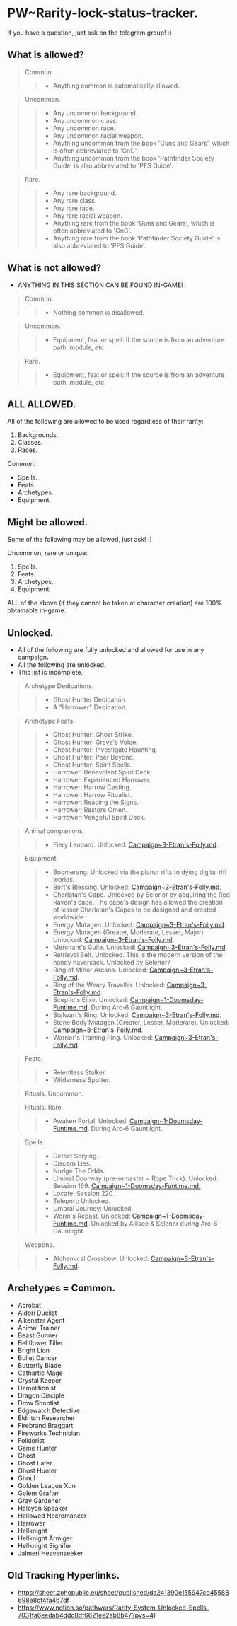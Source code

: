 # PW~Rarity-lock-status-tracker.

If you have a question, just ask on the telegram group! :)

## What is allowed?

> Common.
>> - Anything common is automatically allowed.

> Uncommon.
>> - Any uncommon background.
>> - Any uncommon class.
>> - Any uncommon race.
>> - Any uncommon racial weapon.
>> - Anything uncommon from the book 'Guns and Gears', which is often abbreviated to 'GnG'.
>> - Anything uncommon from the book 'Pathfinder Society Guide' is also abbreviated to 'PFS Guide'.

> Rare.
>> - Any rare background.
>> - Any rare class.
>> - Any rare race.
>> - Any rare racial weapon.
>> - Anything rare from the book 'Guns and Gears', which is often abbreviated to 'GnG'.
>> - Anything rare from the book 'Pathfinder Society Guide' is also abbreviated to 'PFS Guide'.

## What is not allowed?

- ANYTHING IN THIS SECTION CAN BE FOUND IN-GAME!

> Common.
>> - Nothing common is disallowed.

> Uncommon.
>> - Equipment, feat or spell: If the source is from an adventure path, module, etc.

> Rare.
>> - Equipment, feat or spell: If the source is from an adventure path, module, etc.

## ALL ALLOWED.

All of the following are allowed to be used regardless of their rarity:
1. Backgrounds.
2. Classes.
3. Races.

Common:
- Spells.
- Feats.
- Archetypes.
- Equipment.

## Might be allowed.

Some of the following may be allowed, just ask! :)

Uncommon, rare or unique:
1. Spells.
2. Feats.
3. Archetypes.
4. Equipment.

ALL of the above (if they cannot be taken at character creation) are 100% obtainable in-game.

## Unlocked.

- All of the following are fully unlocked and allowed for use in any campaign.
- All the following are unlocked.
- This list is incomplete.

> Archetype Dedications.
>> - Ghost Hunter Dedication
>> - A "Harrower" Dedication.

> Archetype Feats.
>> - Ghost Hunter: Ghost Strike. 
>> - Ghost Hunter: Grave's Voice.
>> - Ghost Hunter: Investigate Haunting.
>> - Ghost Hunter: Peer Beyond. 
>> - Ghost Hunter: Spirit Spells.
>> - Harrower: Benevolent Spirit Deck. 
>> - Harrower: Experienced Harrower.
>> - Harrower: Harrow Casting.
>> - Harrower: Harrow Ritualist.
>> - Harrower: Reading the Signs.
>> - Harrower: Restore Omen.
>> - Harrower: Vengeful Spirit Deck.

> Animal companions.
>> - Fiery Leopard. Unlocked: [Campaign~3-Etran's-Folly.md](Campaign~3-Etrans-Folly.md).

> Equipment.
>> - Boomerang. Unlocked via the planar rifts to dying digital rift worlds.
>> - Bort's Blessing. Unlocked: [Campaign~3-Etran's-Folly.md](Campaign~3-Etrans-Folly.md).
>> - Charlatan's Cape. 
Unlocked by Selenor by acquiring the Red Raven's cape. 
The cape's design has allowed the creation of lesser Charlatan's Capes to be designed and created worldwide.
>> - Energy Mutagen. Unlocked: [Campaign~3-Etran's-Folly.md](Campaign~3-Etrans-Folly.md).
>> - Energy Mutagen (Greater, Moderate, Lesser, Major). Unlocked: [Campaign~3-Etran's-Folly.md](Campaign~3-Etrans-Folly.md).
>> - Merchant's Guile. Unlocked: [Campaign~3-Etran's-Folly.md](Campaign~3-Etrans-Folly.md). 
>> - Retrieval Belt. Unlocked. This is the modern version of the handy haversack. Unlocked by Selenor?
>> - Ring of Minor Arcana. Unlocked: [Campaign~3-Etran's-Folly.md](Campaign~3-Etrans-Folly.md).
>> - Ring of the Weary Traveller. Unlocked: [Campaign~3-Etran's-Folly.md](Campaign~3-Etrans-Folly.md).
>> - Sceptic's Elixir. Unlocked: [Campaign~1-Doomsday-Funtime.md](Campaign~1-Doomsday-Funtime.md). During Arc-6 Gauntlight.
>> - Stalwart's Ring. Unlocked: [Campaign~3-Etran's-Folly.md](Campaign~3-Etrans-Folly.md).
>> - Stone Body Mutagen (Greater, Lesser, Moderate). Unlocked: [Campaign~3-Etran's-Folly.md](Campaign~3-Etrans-Folly.md).
>> - Warrior's Training Ring. Unlocked: [Campaign~3-Etran's-Folly.md](Campaign~3-Etrans-Folly.md).

> Feats.
>> - Relentless Stalker.
>> - Wilderness Spotter.

> Rituals. Uncommon.

> Rituals. Rare.
>> - Awaken Portal. Unlocked: [Campaign~1-Doomsday-Funtime.md](Campaign~1-Doomsday-Funtime.md). During Arc-6 Gauntlight.

> Spells.
>> - Detect Scrying.
>> - Discern Lies.
>> - Nudge The Odds.
>> - Liminal Doorway (pre-remaster = Rope Trick). Unlocked: Session 169. [Campaign~1-Doomsday-Funtime.md.](Campaign~1-Doomsday-Funtime.md) 
>> - Locate. Session 220.
>> - Teleport: Unlocked. 
>> - Umbral Journey: Unlocked.
>> - Worm's Repast.
Unlocked: [Campaign~1-Doomsday-Funtime.md](Campaign~1-Doomsday-Funtime.md). 
Unlocked by Allisee & Selenor during Arc-6 Gauntlight.

> Weapons.
>> - Alchemical Crossbow. Unlocked: [Campaign~3-Etran's-Folly.md](Campaign~3-Etrans-Folly.md).

## Archetypes = Common.

- Acrobat
- Aldori Duelist
- Alkenstar Agent
- Animal Trainer
- Beast Gunner
- Bellflower Tiller
- Bright Lion
- Bullet Dancer
- Butterfly Blade
- Cathartic Mage
- Crystal Keeper
- Demolitionist
- Dragon Disciple
- Drow Shootist
- Edgewatch Detective
- Eldritch Researcher
- Firebrand Braggart
- Fireworks Technician
- Folklorist
- Game Hunter
- Ghost
- Ghost Eater
- Ghost Hunter
- Ghoul
- Golden League Xun
- Golem Grafter
- Gray Gardener
- Halcyon Speaker
- Hallowed Necromancer
- Harrower
- Hellknight
- Hellknight Armiger
- Hellknight Signifer
- Jalmeri Heavenseeker

## Old Tracking Hyperlinks.

- https://sheet.zohopublic.eu/sheet/published/da241390e155947cd45588698e8cf4fa4b7df
- https://www.notion.so/pathwars/Rarity-System-Unlocked-Spells-7031fa6eedab4ddc8df6621ee2ab8b47?pvs=4)
